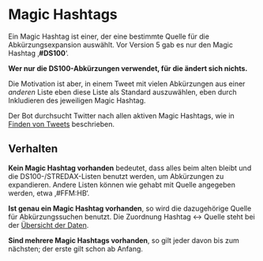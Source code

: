 Magic Hashtags
==============

Ein Magic Hashtag ist einer, der eine bestimmte Quelle für die
Abkürzungsexpansion auswählt. Vor Version 5 gab es nur den Magic Hashtag
‚__\#DS100__‘.

__Wer nur die DS100-Abkürzungen verwendet, für die ändert sich nichts.__

Die Motivation ist aber, in einem Tweet mit vielen Abkürzungen aus einer
_anderen_ Liste eben diese Liste als Standard auszuwählen, eben durch
Inkludieren des jeweiligen Magic Hashtag.

Der Bot durchsucht Twitter nach allen aktiven Magic Hashtags, wie in
[Finden von Tweets](finderegeln.html) beschrieben.

Verhalten
---------

__Kein Magic Hashtag vorhanden__ bedeutet, dass alles beim alten bleibt
und die DS100-/STREDAX-Listen benutzt werden, um Abkürzungen zu
expandieren. Andere Listen können wie gehabt mit Quelle angegeben
werden, etwa ‚\#FFM:HB‘.

__Ist genau ein Magic Hashtag vorhanden__, so wird die dazugehörige
Quelle für Abkürzungssuchen benutzt. Die Zuordnung Hashtag ↔ Quelle
steht bei der [Übersicht der Daten](copyright.html).

__Sind mehrere Magic Hashtags vorhanden__, so gilt jeder davon bis zum
nächsten; der erste gilt schon ab Anfang.
